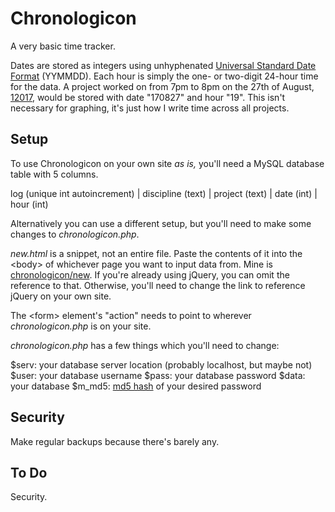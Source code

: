 # Chronologicon

A very basic time tracker.

Dates are stored as integers using unhyphenated [Universal Standard Date Format](https://www.cl.cam.ac.uk/~mgk25/iso-time.html) (YYMMDD). Each hour is simply the one- or two-digit 24-hour time for the data. A project worked on from 7pm to 8pm on the 27th of August, [12017](https://en.wikipedia.org/wiki/Holocene_calendar), would be stored with date "170827" and hour "19". This isn't necessary for graphing, it's just how I write time across all projects.

## Setup

To use Chronologicon on your own site *as is,* you'll need a MySQL database table with 5 columns.

log (unique int autoincrement) | discipline (text) | project (text) | date (int) | hour (int)

Alternatively you can use a different setup, but you'll need to make some changes to *chronologicon.php*.

*new.html* is a snippet, not an entire file. Paste the contents of it into the &lt;body&gt; of whichever page you want to input data from. Mine is [chronologicon/new](http://craze.co.uk/chronologicon/new). If you're already using jQuery, you can omit the reference to that. Otherwise, you'll need to change the link to reference jQuery on your own site.

The &lt;form&gt; element's "action" needs to point to wherever *chronologicon.php* is on your site.

*chronologicon.php* has a few things which you'll need to change:

$serv: your database server location (probably localhost, but maybe not)
$user: your database username
$pass: your database password
$data: your database
$m_md5: [md5 hash](http://www.miraclesalad.com/webtools/md5.php) of your desired password

## Security

Make regular backups because there's barely any.

## To Do

Security.
